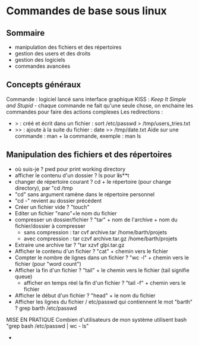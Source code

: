 # Commandes de base sous linux


## Sommaire
* manipulation des fichiers et des répertoires
* gestion des users et des droits
* gestion des logiciels
* commandes avancées
 
## Concepts généraux
Commande : logiciel lancé sans interface graphique
KISS : *Keep It Simple and Stupid*  - chaque commande ne fait qu'une seule chose, on enchaine les commandes pour faire des actions complexes
Les redirections : 
* \> : créé et écrit dans un fichier : sort /etc/passwd > /tmp/users_tries.txt
* \>\> : ajoute à la suite du fichier : date >> /tmp/date.txt
Aide sur une commande : man + la commande, exemple : man ls



## Manipulation des fichiers et des répertoires
* où suis-je ? pwd pour print working directory
* afficher le contenu d'un dossier ? ls pour l**i**s**t
* changer de répertoire courant ? cd + le répertoire (pour change directory), par  "cd /tmp
*  "cd" sans argument ramène dans le répertoire personnel
*  "cd -" revient au dossier précédent
*  Créer un fichier vide ? "touch"
*  Editer un fichier "nano"+le nom du fichier
*  compresser un dossier/fichier ? "tar" + nom de l'archive + nom du fichier/dossier à compresser
   * sans compression : tar cvf archive.tar /home/barth/projets
   * avec compression : tar czvf archive.tar.gz /home/barth/projets
* Extraire une archive tar ? "tar xzvf glpi.tar.gz
* Afficher le contenu d'un fichier ? "cat" + chemin vers le fichier
* Compter le nombre de lignes dans un fichier ? "wc -l" + chemin vers le fichier (pour "word count")
* Afficher la fin d'un fichier ? "tail" + le chemin vers le fichier (tail signifie queue)
   * afficher en temps réel la fin d'un fichier ? "tail -f" + chemin vers le fichier
* Afficher le début d'un fichier ? "head" + le nom du fichier
* Afficher les lignes du fichier / etc/passwd qui contiennent le mot "barth" ? grep barth /etc/passwd



MISE EN PRATIQUE 
Combien d'utilisateurs de mon système utilisent bash "grep bash /etc/passwd | wc - ls"




* 

